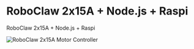 # RoboClaw 2x15A + Node.js + Raspi
RoboClaw 2x15A + Node.js + Raspi

![RoboClaw 2x15A Motor Controller](http://www.ionmc.com/assets/images/mc30a_v5_left.jpg)
